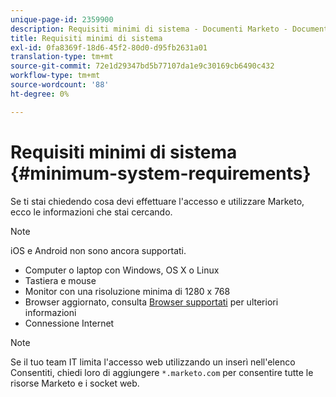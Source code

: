 ```yaml
---
unique-page-id: 2359900
description: Requisiti minimi di sistema - Documenti Marketo - Documentazione del prodotto
title: Requisiti minimi di sistema
exl-id: 0fa8369f-18d6-45f2-80d0-d95fb2631a01
translation-type: tm+mt
source-git-commit: 72e1d29347bd5b77107da1e9c30169cb6490c432
workflow-type: tm+mt
source-wordcount: '88'
ht-degree: 0%

---
```


# Requisiti minimi di sistema {#minimum-system-requirements}

Se ti stai chiedendo cosa devi effettuare l&#39;accesso e utilizzare Marketo, ecco le informazioni che stai cercando.

>[!NOTE]
>
>iOS e Android non sono ancora supportati.

* Computer o laptop con Windows, OS X o Linux
* Tastiera e mouse
* Monitor con una risoluzione minima di 1280 x 768
* Browser aggiornato, consulta [Browser supportati](/help/marketo/product-docs/administration/setup-administration/supported-browsers.md) per ulteriori informazioni
* Connessione Internet

>[!NOTE]
>
>Se il tuo team IT limita l&#39;accesso web utilizzando un inserì nell&#39;elenco Consentiti, chiedi loro di aggiungere `*.marketo.com` per consentire tutte le risorse Marketo e i socket web.
